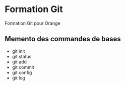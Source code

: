 # Formation Git

Formation Git pour Orange

## Memento des commandes de bases

- git init
- git status
- git add
- git commit
- git config
- git log
